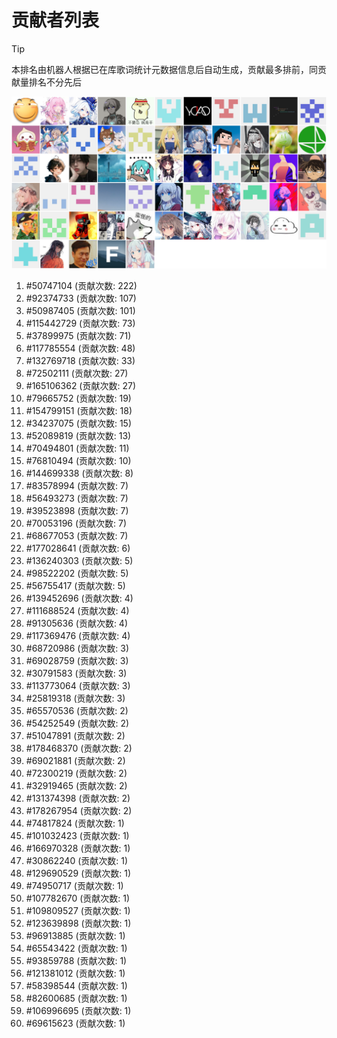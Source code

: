 # 贡献者列表

> [!TIP]
> 本排名由机器人根据已在库歌词统计元数据信息后自动生成，贡献最多排前，同贡献量排名不分先后

![贡献者头像画廊](./CONTRIBUTORS.svg)

1. #50747104 (贡献次数: 222)
2. #92374733 (贡献次数: 107)
3. #50987405 (贡献次数: 101)
4. #115442729 (贡献次数: 73)
5. #37899975 (贡献次数: 71)
6. #117785554 (贡献次数: 48)
7. #132769718 (贡献次数: 33)
8. #72502111 (贡献次数: 27)
9. #165106362 (贡献次数: 27)
10. #79665752 (贡献次数: 19)
11. #154799151 (贡献次数: 18)
12. #34237075 (贡献次数: 15)
13. #52089819 (贡献次数: 13)
14. #70494801 (贡献次数: 11)
15. #76810494 (贡献次数: 10)
16. #144699338 (贡献次数: 8)
17. #83578994 (贡献次数: 7)
18. #56493273 (贡献次数: 7)
19. #39523898 (贡献次数: 7)
20. #70053196 (贡献次数: 7)
21. #68677053 (贡献次数: 7)
22. #177028641 (贡献次数: 6)
23. #136240303 (贡献次数: 5)
24. #98522202 (贡献次数: 5)
25. #56755417 (贡献次数: 5)
26. #139452696 (贡献次数: 4)
27. #111688524 (贡献次数: 4)
28. #91305636 (贡献次数: 4)
29. #117369476 (贡献次数: 4)
30. #68720986 (贡献次数: 3)
31. #69028759 (贡献次数: 3)
32. #30791583 (贡献次数: 3)
33. #113773064 (贡献次数: 3)
34. #25819318 (贡献次数: 3)
35. #65570536 (贡献次数: 2)
36. #54252549 (贡献次数: 2)
37. #51047891 (贡献次数: 2)
38. #178468370 (贡献次数: 2)
39. #69021881 (贡献次数: 2)
40. #72300219 (贡献次数: 2)
41. #32919465 (贡献次数: 2)
42. #131374398 (贡献次数: 2)
43. #178267954 (贡献次数: 2)
44. #74817824 (贡献次数: 1)
45. #101032423 (贡献次数: 1)
46. #166970328 (贡献次数: 1)
47. #30862240 (贡献次数: 1)
48. #129690529 (贡献次数: 1)
49. #74950717 (贡献次数: 1)
50. #107782670 (贡献次数: 1)
51. #109809527 (贡献次数: 1)
52. #123639898 (贡献次数: 1)
53. #96913885 (贡献次数: 1)
54. #65543422 (贡献次数: 1)
55. #93859788 (贡献次数: 1)
56. #121381012 (贡献次数: 1)
57. #58398544 (贡献次数: 1)
58. #82600685 (贡献次数: 1)
59. #106996695 (贡献次数: 1)
60. #69615623 (贡献次数: 1)
